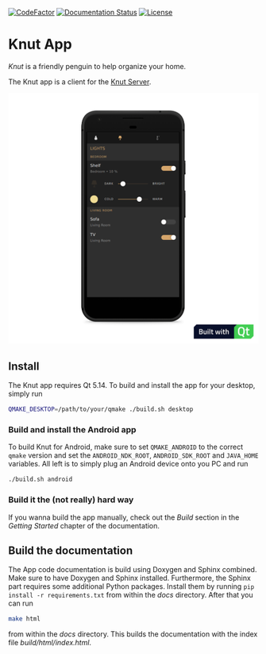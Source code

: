 [![CodeFactor](https://www.codefactor.io/repository/github/pearjo/knut-app/badge)](https://www.codefactor.io/repository/github/pearjo/knut-app)
[![Documentation Status](https://readthedocs.org/projects/knut-app/badge/?version=latest)](https://knut-app.readthedocs.io/en/latest/?badge=latest)
[![License](https://img.shields.io/badge/License-GPL%20v3-blue.svg)](https://github.com/pearjo/knut-server/blob/master/LICENSE)

# Knut App

*Knut* is a friendly penguin to help organize your home.

The Knut app is a client for the [Knut Server](https://github.com/pearjo/knut-server).

![Image of the Knut app](https://github.com/pearjo/knut-app/blob/master/images/showcase.png)

## Install

The Knut app requires Qt 5.14. To build and install the app for your
desktop, simply run

```bash
QMAKE_DESKTOP=/path/to/your/qmake ./build.sh desktop
```

### Build and install the Android app

To build Knut for Android, make sure to set `QMAKE_ANDROID` to the
correct `qmake` version and set the `ANDROID_NDK_ROOT`,
`ANDROID_SDK_ROOT` and `JAVA_HOME` variables. All left is to simply
plug an Android device onto you PC and run

```bash
./build.sh android
```

### Build it the (not really) hard way

If you wanna build the app manually, check out the *Build* section in
the *Getting Started* chapter of the documentation.

## Build the documentation

The App code documentation is build using Doxygen and Sphinx combined.
Make sure to have Doxygen and Sphinx installed. Furthermore, the
Sphinx part requires some additional Python packages. Install them by
running ``pip install -r requirements.txt`` from within the *docs*
directory. After that you can run

```bash
make html
```

from within the *docs* directory. This builds the documentation with
the index file *build/html/index.html*.
